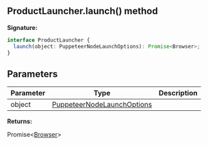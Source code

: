 ## ProductLauncher.launch() method

**Signature:**

```typescript
interface ProductLauncher {
  launch(object: PuppeteerNodeLaunchOptions): Promise<Browser>;
}
```

## Parameters

| Parameter | Type                                                                    | Description |
| --------- | ----------------------------------------------------------------------- | ----------- |
| object    | [PuppeteerNodeLaunchOptions](./puppeteer.puppeteernodelaunchoptions.md) |             |

**Returns:**

Promise&lt;[Browser](./puppeteer.browser.md)&gt;
